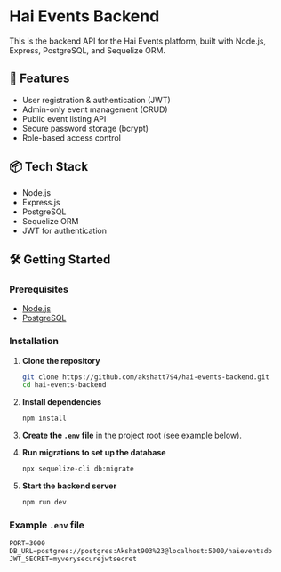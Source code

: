 # Hai Events Backend

This is the backend API for the Hai Events platform, built with Node.js, Express, PostgreSQL, and Sequelize ORM.

## 🚀 Features

- User registration & authentication (JWT)
- Admin-only event management (CRUD)
- Public event listing API
- Secure password storage (bcrypt)
- Role-based access control

## 📦 Tech Stack

- Node.js
- Express.js
- PostgreSQL
- Sequelize ORM
- JWT for authentication

## 🛠️ Getting Started

### Prerequisites

- [Node.js](https://nodejs.org/)
- [PostgreSQL](https://www.postgresql.org/)

### Installation

1. **Clone the repository**
    ```bash
    git clone https://github.com/akshatt794/hai-events-backend.git
    cd hai-events-backend
    ```

2. **Install dependencies**
    ```bash
    npm install
    ```

3. **Create the `.env` file** in the project root (see example below).

4. **Run migrations to set up the database**
    ```bash
    npx sequelize-cli db:migrate
    ```

5. **Start the backend server**
    ```bash
    npm run dev
    ```

### Example `.env` file

```env
PORT=3000
DB_URL=postgres://postgres:Akshat903%23@localhost:5000/haieventsdb
JWT_SECRET=myverysecurejwtsecret
